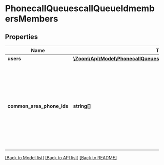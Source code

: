# PhonecallQueuescallQueueIdmembersMembers

## Properties
Name | Type | Description | Notes
------------ | ------------- | ------------- | -------------
**users** | [**\Zoom\Api\Model\PhonecallQueuescallQueueIdmembersMembersUsers[]**](PhonecallQueuescallQueueIdmembersMembersUsers.md) |  | [optional] 
**common_area_phone_ids** | **string[]** | Array of one or more Common Area Phone Ids of the Common Area Phone(s) that you would like to add to the Call Queue. | [optional] 

[[Back to Model list]](../README.md#documentation-for-models) [[Back to API list]](../README.md#documentation-for-api-endpoints) [[Back to README]](../README.md)


